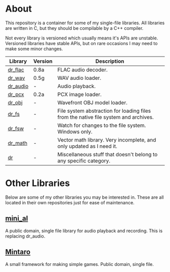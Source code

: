 # About
This repository is a container for some of my single-file libraries. All libraries are written
in C, but they should be compilable by a C++ compiler.

Not every library is versioned which usually means it's APIs are unstable. Versioned libraries
have stable APIs, but on rare occasions I may need to make some minor changes.

Library                                         | Version | Description
----------------------------------------------- | ------- | -----------
[dr_flac](dr_flac.h)                            | 0.8a    | FLAC audio decoder.
[dr_wav](dr_wav.h)                              | 0.5g    | WAV audio loader.
[dr_audio](dr_audio.h)                          | -       | Audio playback.
[dr_pcx](dr_pcx.h)                              | 0.2a    | PCX image loader.
[dr_obj](dr_obj.h)                              | -       | Wavefront OBJ model loader.
[dr_fs](dr_fs.h)                                | -       | File system abstraction for loading files from the native file system and archives.
[dr_fsw](dr_fsw.h)                              | -       | Watch for changes to the file system. Windows only.
[dr_math](dr_math.h)                            | -       | Vector math library. Very incomplete, and only updated as I need it.
[dr](dr.h)                                      | -       | Miscellaneous stuff that doesn't belong to any specific category.


# Other Libraries
Below are some of my other libraries you may be interested in. These are all located in their
own repositories just for ease of maintenance.

## [mini_al](https://github.com/dr-soft/mini_al)
A public domain, single file library for audio playback and recording. This is replacing dr_audio.

## [Mintaro](https://github.com/dr-soft/mintaro)
A small framework for making simple games. Public domain, single file.